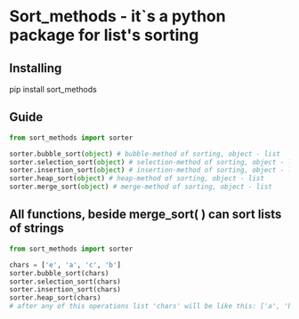# Sort_methods - it`s a python package for list's sorting
## Installing
pip install sort_methods
## Guide
```python
from sort_methods import sorter

sorter.bubble_sort(object) # bubble-method of sorting, object - list
sorter.selection_sort(object) # selection-method of sorting, object - list
sorter.insertion_sort(object) # insertion-method of sorting, object - list
sorter.heap_sort(object) # heap-method of sorting, object - list
sorter.merge_sort(object) # merge-method of sorting, object - list
```
## All functions, beside merge_sort( ) can sort lists of strings

```python
from sort_methods import sorter

chars = ['e', 'a', 'c', 'b']
sorter.bubble_sort(chars)
sorter.selection_sort(chars)
sorter.insertion_sort(chars)
sorter.heap_sort(chars)
# after any of this operations list 'chars' will be like this: ['a', 'b', 'c', 'e']
```
